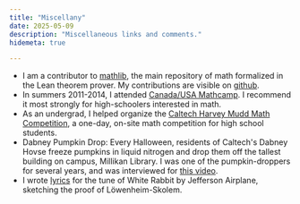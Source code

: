 ```yaml
---
title: "Miscellany"
date: 2025-05-09
description: "Miscellaneous links and comments."
hidemeta: true

---
```


- I am a contributor to [mathlib](https://leanprover-community.github.io/), the main repository of math formalized in the Lean theorem prover. My contributions are visible on [github](https://github.com/awainverse).
- In summers 2011-2014, I attended [Canada/USA Mathcamp](https://www.mathcamp.org/). I recommend it most strongly for high-schoolers interested in math.
- As an undergrad, I helped organize the [Caltech Harvey Mudd Math Competition](http://chmmc.caltech.edu/), a one-day, on-site math competition for high school students.
- Dabney Pumpkin Drop: Every Halloween, residents of Caltech's Dabney Hovse freeze pumpkins in liquid nitrogen and drop them off the tallest building on campus, Millikan Library. I was one of the pumpkin-droppers for several years, and was interviewed for [this video](https://www.youtube.com/watch?v=NGKYOG98j7M).
- I wrote [lyrics](whiterabbit) for the tune of White Rabbit by Jefferson Airplane, sketching the proof of Löwenheim-Skolem.